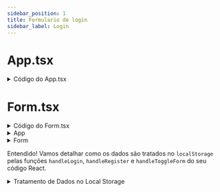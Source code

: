 ```yaml
---
sidebar_position: 1
title: Formulario de login
sidebar_label: Login
---
```



# App.tsx

<details>
<summary>Código do App.tsx</summary>

```jsx
import { useEffect, useState } from "react";
import LoginPage from "./pages/LoginPage/loginPage";
import Teste from "./pages/CarouselPage/teste";

function App() {
    const [isLoggedIn, setIsLoggedIn] = useState(false);
    const [currentUser, setCurrentUser] = useState(null);

    useEffect(() => {
        const storedUser = JSON.parse(localStorage.getItem('currentUser') || '{}');
        if (storedUser && storedUser.token) {
            setIsLoggedIn(true);
            setCurrentUser(storedUser);
        } else {
            setIsLoggedIn(false);
            setCurrentUser(null);
        }
    }, [isLoggedIn]);

    return (
        <>
            {isLoggedIn ? <Teste currentUser={currentUser} /> : <LoginPage />}
        </>
    );
}

export default App;
```

</details>

# Form.tsx

<details>
<summary>Código do Form.tsx</summary>

```jsx
import { Title, Paragraph, InputField, FormLabel, SubmitButton, RedSpan } from "../styles/form.styles";
import React, { useState } from "react";

function generateToken() {
    return Math.random().toString(36).substring(2, 18);
}

const Form: React.FC = () => {
    const [username, setUsername] = useState("");
    const [password, setPassword] = useState("");
    const [formType, setFormType] = useState(0);
    const [loggedIn, setLoggedIn] = useState(false);

    const handleToggleForm = () => {
        setUsername("");
        setPassword("");
        setFormType(formType === 0 ? 1 : 0);
    };

    const handleRegister = (e: { preventDefault: () => void }) => {
        e.preventDefault();
        const usernameToCreate = (document.getElementById("createUser") as HTMLInputElement)?.value.trim();
        const passwordToCreate = (document.getElementById("createPassword") as HTMLInputElement)?.value.trim();
        if (!usernameToCreate || !passwordToCreate) {
            alert("Por favor, preencha todos os campos.");
            return;
        }
        const existingUser = JSON.parse(localStorage.getItem(usernameToCreate) || "null");
        if (existingUser) {
            alert("Este usuário já existe. Por favor, escolha outro nome de usuário.");
            return;
        }
        const token = generateToken();
        const newUser = {
            username: usernameToCreate,
            password: passwordToCreate,
            token: token
        };
        localStorage.setItem(usernameToCreate, JSON.stringify(newUser));
        alert("Registro bem-sucedido! Por favor, faça login.");
        handleToggleForm();
    };

    const handleLogin = (event: React.FormEvent) => {
        event.preventDefault();
        const usernameInput = (document.getElementById("username") as HTMLInputElement)?.value.trim();
        const passwordInput = (document.getElementById("password") as HTMLInputElement)?.value.trim();
        if (!usernameInput || !passwordInput) {
            alert("Por favor, preencha todos os campos.");
            return;
        }
        const storedUser = JSON.parse(localStorage.getItem(usernameInput) || "null");
        if (storedUser && storedUser.password === passwordInput) {
            if (!storedUser.token) {
                const token = generateToken();
                storedUser.token = token;
                localStorage.setItem(usernameInput, JSON.stringify(storedUser));
            }
            localStorage.setItem('currentUser', JSON.stringify(storedUser));
            setLoggedIn(true);
            alert("Login bem-sucedido!");
            window.location.reload();
        } else {
            alert("Usuário ou senha incorretos!");
        }
    };

    return (
        <form onSubmit={formType === 0 ? handleLogin : handleRegister} action="">
            <Title htmlFor="username">{formType === 0 ? "Bem vindo(a) de volta!" : "Crie sua conta!"}</Title>
            <Paragraph>{formType === 0 ? "Acesse sua conta" : "Crie uma nova conta"}</Paragraph>
            <InputField
                id={formType === 0 ? "username" : "createUser"}
                placeholder={formType === 0 ? "Usuário" : "Crie seu Usuário"}
                value={username}
                onChange={(e: { target: { value: React.SetStateAction<string> } }) => setUsername(e.target.value)}
            />
            <InputField
                id={formType === 0 ? "password" : "createPassword"}
                placeholder={formType === 0 ? "Senha" : "Crie sua Senha"}
                value={password}
                onChange={(e: { target: { value: React.SetStateAction<string> } }) => setPassword(e.target.value)}
            />
            {formType === 0 ? (
                <div>
                    <input type="checkbox" id="salvarLogin" />
                    <FormLabel htmlFor="salvarLogin">Salvar login</FormLabel>
                </div>
            ) : null}
            <SubmitButton type="submit" value={formType === 0 ? "Entrar" : "Registrar"} />
            <Paragraph \$textAlign="center">
                {formType === 0 ? "Ainda não tem o login?" : "Já tem uma conta?"}
                <a href="#" onClick={handleToggleForm}>
                    <RedSpan>{formType === 0 ? "Cadastre-se" : "Faça login"}</RedSpan>
                </a>
            </Paragraph>
        </form>
    );
};

export default Form;
```

</details>

<details>
<summary>App</summary>

## App.tsx - Documentação

O arquivo `App.tsx` é o ponto de entrada principal do aplicativo React. Ele gerencia o estado de autenticação do usuário e renderiza as páginas correspondentes com base nesse estado.

### Estados

- `isLoggedIn`: Um booleano que determina se o usuário está logado.
- `currentUser`: Armazena as informações do usuário logado.

### useEffect Hook

O hook `useEffect` é utilizado para verificar se existe um usuário logado no `localStorage`. Se um usuário com um token válido for encontrado, o estado `isLoggedIn` é definido como `true` e `currentUser` é atualizado com as informações do usuário.

### Renderização Condicional

O componente `App` utiliza renderização condicional para exibir a página de teste (`Teste`) se o usuário estiver logado (`isLoggedIn` é `true`). Caso contrário, a página de login (`LoginPage`) é exibida.

### Código de Exemplo

```jsx
function App() {
  const [isLoggedIn, setIsLoggedIn] = useState(false);
  const [currentUser, setCurrentUser] = useState(null);

  useEffect(() => {
    const storedUser = JSON.parse(localStorage.getItem("currentUser") || "{}");
    if (storedUser && storedUser.token) {
      setIsLoggedIn(true);
      setCurrentUser(storedUser);
    } else {
      setIsLoggedIn(false);
      setCurrentUser(null);
    }
  }, [isLoggedIn]);

  return (
    <>{isLoggedIn ? <Teste currentUser={currentUser} /> : <LoginPage />}</>
  );
}
```

</details>

<details>
<summary>Form</summary>

## Form.tsx - Documentação

O arquivo `Form.tsx` contém um componente de formulário que permite aos usuários se registrarem ou fazerem login. Ele usa estados para gerenciar as entradas do usuário e alternar entre os modos de login e registro.

### Estados

- `username`: Armazena o nome de usuário inserido.
- `password`: Armazena a senha inserida.
- `formType`: Determina se o formulário está no modo de login (`0`) ou registro (`1`).
- `loggedIn`: Um booleano que indica se o usuário está logado.

### Funções

- `generateToken`: Gera um token aleatório para o usuário.
- `handleToggleForm`: Alterna entre os modos de login e registro e limpa os campos de entrada.
- `handleRegister`: Lida com o processo de registro do usuário.
- `handleLogin`: Lida com o processo de login do usuário.

### Código de Exemplo

```jsx
const Form: React.FC = () => {
  // ... estados e funções ...

  return (
    <form onSubmit={formType === 0 ? handleLogin : handleRegister}>
      {/* ... campos de entrada e botões ... */}
    </form>
  );
};
```

### Explicação Detalhada

- **generateToken**: Esta função cria um token único para cada usuário, que é usado para autenticar sessões de usuário.
- **handleToggleForm**: Quando o usuário deseja alternar entre o formulário de login e registro, esta função limpa os campos de `username` e `password` e atualiza `formType`.
- **handleRegister**: Esta função é chamada quando o usuário submete o formulário de registro. Ela valida os campos de entrada e, se tudo estiver correto, cria um novo usuário no `localStorage`.
- **handleLogin**: Similarmente, esta função é chamada quando o formulário de login é submetido. Ela verifica as credenciais do usuário e, se estiverem corretas, loga o usuário e recarrega a página.

</details>

Entendido! Vamos detalhar como os dados são tratados no `localStorage` pelas funções `handleLogin`, `handleRegister` e `handleToggleForm` do seu código React.

<details>
<summary>Tratamento de Dados no Local Storage</summary>

## Tratamento de Dados no Local Storage

O `localStorage` é uma ferramenta poderosa para armazenar dados localmente no navegador do usuário. No contexto do seu aplicativo, ele é utilizado para gerenciar informações de autenticação e registro de usuários.

### handleLogin

A função `handleLogin` é responsável por autenticar um usuário com base nas credenciais fornecidas. Aqui está o que acontece passo a passo:

1. **Validação**: Verifica se os campos de `username` e `password` não estão vazios.
2. **Busca de Usuário**: Procura no `localStorage` por um usuário com o `username` fornecido.
3. **Verificação de Credenciais**: Compara a senha do usuário armazenada com a senha fornecida.
4. **Geração de Token**: Se o usuário não tiver um token, um novo é gerado.
5. **Atualização de Dados**: Atualiza o `localStorage` com o token do usuário.
6. **Autenticação**: Define o usuário como atual (`currentUser`) e recarrega a página.

### handleRegister

A função `handleRegister` lida com o registro de novos usuários. O processo é o seguinte:

1. **Validação**: Assegura que os campos de `username` e `password` para criação estão preenchidos.
2. **Verificação de Existência**: Checa se o `username` já existe no `localStorage`.
3. **Criação de Usuário**: Se o `username` não existir, cria um novo objeto de usuário com `username`, `password` e um `token` gerado.
4. **Armazenamento**: Salva o novo usuário no `localStorage`.
5. **Confirmação**: Exibe uma mensagem de sucesso e chama `handleToggleForm` para alternar para o formulário de login.

### handleToggleForm

A função `handleToggleForm` é usada para alternar entre os formulários de login e registro. Ela também limpa os campos de entrada:

1. **Limpeza de Campos**: Zera os valores de `username` e `password`.
2. **Alternância de Formulário**: Muda `formType` para alternar entre login (0) e registro (1).

### Exemplo de Código

```jsx
const handleLogin = (event) => {
  // ... processo de login ...
};

const handleRegister = (e) => {
  // ... processo de registro ...
};

const handleToggleForm = () => {
  setUsername("");
  setPassword("");
  setFormType(formType === 0 ? 1 : 0);
};
```

</details>
